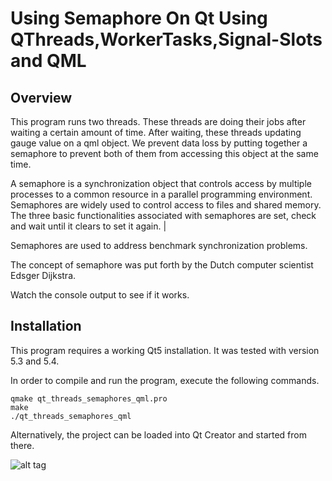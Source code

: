 Using Semaphore On Qt Using QThreads,WorkerTasks,Signal-Slots and QML
======================

Overview
--------
This program runs two threads. These threads are doing their jobs after waiting a certain amount of time. After waiting, these threads updating gauge value on a qml object. We prevent data loss by putting together a semaphore to prevent both of them from accessing this object at the same time.

A semaphore is a synchronization object that controls access by multiple processes to a common resource in a parallel programming environment. Semaphores are widely used to control access to files and shared memory. The three basic functionalities associated with semaphores are set, check and wait until it clears to set it again. |

Semaphores are used to address benchmark synchronization problems.

The concept of semaphore was put forth by the Dutch computer scientist Edsger Dijkstra.

Watch the console output to see if it works.

Installation
------------

This program requires a working Qt5 installation. It was tested with version 5.3 and 5.4.

In order to compile and run the program, execute the following commands.

~~~
qmake qt_threads_semaphores_qml.pro
make
./qt_threads_semaphores_qml
~~~

Alternatively, the project can be loaded into Qt Creator and started from there.

![alt tag](http://image-store.slidesharecdn.com/4aeb7fb9-a3a1-45c9-b028-f655a05537e6-original.png)
